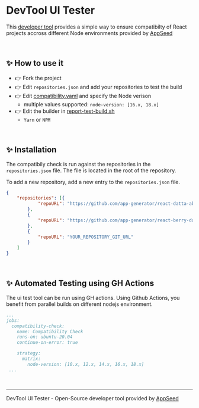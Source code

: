 # DevTool UI Tester

This [developer tool](https://appseed.us/developer-tools/) provides a simple way to ensure compatibilty of React projects accross different Node environments provided by [AppSeed](https://appseed.us/)

<br />

## ✨ How to use it

- 👉 Fork the project
- 👉 Edit `repositories.json` and add your repositories to test the build
- 👉 Edit [compatibility.yaml](https://github.com/app-generator/devtool-ui-tester/blob/main/.github/workflows/compatibility.yaml#L18) and specify the Node verison
  - multiple values supported: `node-version: [16.x, 18.x]`
- 👉 Edit the builder in [report-test-build.sh](https://github.com/app-generator/devtool-ui-tester/blob/b6cbd7ae0ce9557151195b5242c6ecc491354b0b/report-test-build.sh#L37)
  - `Yarn` or `NPM` 

<br />

## ✨ Installation

The compatibily check is run against the repositories in the `repositories.json` file. The file is located in the root of the repository.

To add a new repository, add a new entry to the `repositories.json` file. 

```json
{
    "repositories": [{
            "repoURL": "https://github.com/app-generator/react-datta-able.git"
        },
        {
            "repoURL": "https://github.com/app-generator/react-berry-dashboard.git"
        },
        {
            "repoURL": "YOUR_REPOSITORY_GIT_URL"
        }
    ]
}
```

<br />

## ✨ Automated Testing using GH Actions

The ui test tool can be run using GH actions. Using Github Actions, you benefit from parallel builds on different nodejs environment.
```yaml
...
jobs:
  compatibility-check:
    name: Compatibility Check
    runs-on: ubuntu-20.04
    continue-on-error: true

    strategy:
      matrix:
        node-version: [10.x, 12.x, 14.x, 16.x, 18.x]
 ...
```

<br />

--- 
DevTool UI Tester - Open-Source developer tool provided by [AppSeed](https://appseed.us/)
